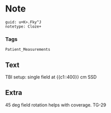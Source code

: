 # Note
```
guid: u+K>.Fky^J
notetype: Cloze+
```

### Tags
```
Patient_Measurements
```

## Text
TBI setup: single field at {{c1::400}} cm SSD

## Extra
45 deg field rotation helps with coverage. TG-29
